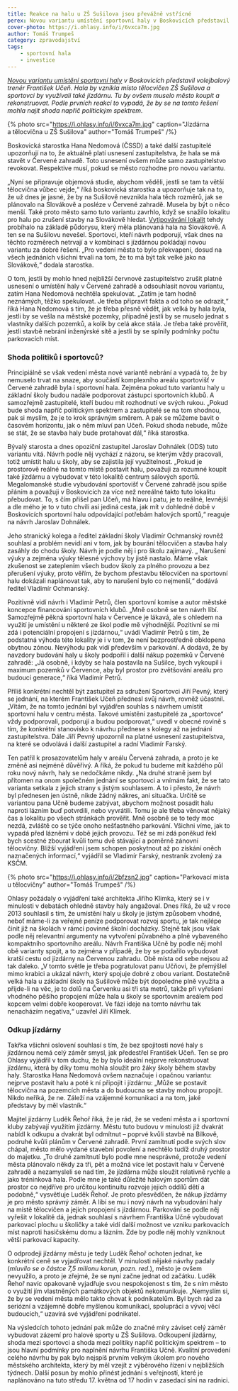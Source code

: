 ```yaml
---
title: Reakce na halu u ZŠ Sušilova jsou převážně vstřícné
perex: Novou variantu umístění sportovní haly v Boskovicích představil volejbalový trenér František Učeň. Podle prvních reakcí to vypadá, že by se na tomto řešení mohla najít shoda napříč politickým spektrem.
cover-photo: https://i.ohlasy.info/i/6vxca7m.jpg
author: Tomáš Trumpeš
category: zpravodajství
tags:
    - sportovní hala
    - investice
---
```


*[Novou variantu umístění sportovní haly](http://www.ohlasy.info/clanky/2017/05/hala-susilova.html) v Boskovicích představil volejbalový trenér František Učeň. Hala by vznikla místo tělocvičen ZŠ Sušilova a sportovci by využívali také jízdárnu. Tu by ovšem muselo město koupit a rekonstruovat. Podle prvních reakcí to vypadá, že by se na tomto řešení mohla najít shoda napříč politickým spektrem.*

{% photo src="https://i.ohlasy.info/i/6vxca7m.jpg" caption="Jízdárna a tělocvična u ZŠ Sušilova" author="Tomáš Trumpeš" /%}

Boskovická starostka Hana Nedomová (ČSSD) a také další zastupitelé upozorňují na to, že aktuálně platí usnesení zastupitelstva, že hala se má stavět v Červené zahradě. Toto usnesení ovšem může samo zastupitelstvo revokovat. Respektive musí, pokud se město rozhodne pro novou variantu.

„Nyní se připravuje objemová studie, abychom věděli, jestli se tam ta větší tělocvična vůbec vejde,“ říká boskovická starostka a upozorňuje tak na to, že už dnes je jasné, že by na Sušilově nevznikla hala těch rozměrů, jak se plánovalo na Slovákově a posléze v Červené zahradě. Musela by být o něco menší. Také proto město samo tuto variantu zavrhlo, když se snažilo lokalitu pro halu po zrušení stavby na Slovákově hledat. [Vytipovávání lokalit](http://www.ohlasy.info/clanky/2015/06/pozemky-pro-halu.html) tehdy probíhalo na základě půdorysu, který měla plánovaná hala na Slovákově. A ten se na Sušilovu nevešel. Sportovci, kteří návrh podporují, však dnes na těchto rozměrech netrvají a v kombinaci s jízdárnou pokládají novou variantu za dobré řešení. „Pro vedení města to bylo překvapení, dosud na všech jednáních všichni trvali na tom, že to má být tak velké jako na Slovákově,“ dodala starostka.

O tom, jestli by mohlo hned nejbližší červnové zastupitelstvo zrušit platné usnesení o umístění haly v Červené zahradě a odsouhlasit novou variantu, zatím Hana Nedomová nechtěla spekulovat. „Zatím je tam hodně neznámých, těžko spekulovat. Je třeba připravit fakta a od toho se odrazit,“ říká Hana Nedomová s tím, že je třeba přesně vědět, jak velká by hala byla, jestli by se vešla na městské pozemky, případně jestli by se muselo jednat s vlastníky dalších pozemků, a kolik by celá akce stála. Je třeba také prověřit, jestli stavbě nebrání inženýrské sítě a jestli by se splnily podmínky počtu parkovacích míst.

### Shoda politiků i sportovců?

Principiálně se však vedení města nové variantě nebrání a vypadá to, že by nemuselo trvat na snaze, aby  součástí komplexního areálu sportovišť v Červené zahradě byla i sportovní hala. Zejména pokud tuto variantu haly u základní školy budou nadále podporovat zástupci sportovních klubů. A samozřejmě zastupitelé, kteří budou mít rozhodnutí ve svých rukou. „Pokud bude shoda napříč politickým spektrem a zastupitelé se na tom shodnou, pak si myslím, že je to krok správným směrem. A pak se můžeme bavit o časovém horizontu, jak o něm mluví pan Učeň. Pokud shoda nebude, může se stát, že se stavba haly bude protahovat dál,“ říká starostka.

Bývalý starosta a dnes opoziční zastupitel Jaroslav Dohnálek (ODS) tuto variantu vítá. Návrh podle něj vychází z názoru, se kterým vždy pracovali, totiž umístit halu u školy, aby se zajistila její využitelnost. „Pokud je prostorově reálné na tomto místě postavit halu, považuji za rozumné koupit také jízdárnu a vybudovat v této lokalitě centrum sálových sportů. Megalomanské studie vybudování sportovišť v Červené zahradě jsou spíše přáním a považuji v Boskovicích za více než nereálné takto tuto lokalitu přebudovat. To, s čím přišel pan Učeň, má hlavu i patu, je to reálné, levnější a dle mého je to v tuto chvíli asi jediná cesta, jak mít v dohledné době v Boskovicích sportovní halu odpovídající potřebám halových sportů,“ reaguje na návrh Jaroslav Dohnálek.

Jeho stranický kolega a ředitel základní školy Vladimír Ochmanský rovněž souhlasí a problém nevidí ani v tom, jak by bourání tělocvičen a stavba haly zasáhly do chodu školy. Návrh je podle něj i pro školu zajímavý. „ Narušení výuky a zejména výuky tělesné výchovy by jistě nastalo. Máme však zkušenost se zateplením všech budov školy za plného provozu a bez přerušení výuky, proto věřím, že bychom přestavbu tělocvičen na sportovní halu dokázali naplánovat tak, aby to narušení bylo co nejmenší,“ dodává ředitel Vladimír Ochmanský.

Pozitivně vidí návrh i Vladimír Petrů, člen sportovní komise a autor městské koncepce financování sportovních klubů. „Mně osobně se ten návrh líbí. Samozřejmě pěkná sportovní hala v Července je lákavá, ale s ohledem na využití je umístění u některé ze škol podle mě výhodnější. Pozitivní se mi zdá i potenciální propojení s jízdárnou,“ uvádí Vladimír Petrů s tím, že podstatná výhoda této lokality je i v tom, že není bezprostředně obklopena obytnou zónou. Nevýhodu pak vidí především v parkování. A dodává, že by navzdory budování haly u školy podpořil i další nákup pozemků v Červené zahradě: „Já osobně, i kdyby se hala postavila na Sušilce, bych vykoupil i maximum pozemků v Července, aby byl prostor pro zvětšování areálu pro budoucí generace,“ říká Vladimír Petrů.

Příliš konkrétní nechtěl být zastupitel za sdružení Sportovci Jiří Pevný, který se jednání, na kterém František Učeň přednesl svůj návrh, rovněž účastnil. „Vítám, že na tomto jednání byl vyjádřen souhlas s návrhem umístit sportovní halu v centru města. Takové umístění zastupitelé za „sportovce“ vždy podporovali, podporují a budou podporovat,“ uvedl v obecné rovině s tím, že konkrétní stanovisko k návrhu přednese s kolegy až na jednání zastupitelstva. Dále Jiří Pevný upozornil na platné usnesení zastupitelstva, na které se odvolává i další zastupitel a radní Vladimír Farský.

Ten patřil k prosazovatelům haly v areálu Červená zahrada, a proto je ke změně asi nejméně důvěřivý. A říká, že pokud tu budeme mít každého půl roku nový návrh, haly se nedočkáme nikdy. „Na druhé straně jsem byl přítomen na onom společném jednání se sportovci a vnímám fakt, že se tato varianta setkala z jejich strany s jistým souhlasem. A to i přesto, že návrh byl přednesen jen ústně, nikde žádný nákres, ani situačka. Určitě se variantou pana Učně budeme zabývat, abychom možnost posadit halu naproti lázním buď potvrdili, nebo vyvrátili. Tomu je ale třeba věnovat nějaký čas a lokalitu po všech stránkách prověřit. Mně osobně se to tedy moc nezdá, zvláště co se týče onoho nešťastného parkování. Všichni víme, jak to vypadá před lázněmi v době jejich provozu. Též se mi zdá poněkud řekl bych scestné zbourat kvůli tomu dvě stávající a poměrně zánovní tělocvičny. Bližší vyjádření jsem schopen poskytnout až po získání oněch naznačených informací,“ vyjádřil se Vladimír Farský, nestraník zvolený za KSČM.

{% photo src="https://i.ohlasy.info/i/2bfzsn2.jpg" caption="Parkovací místa u tělocvičny" author="Tomáš Trumpeš" /%}

Ohlasy požádaly o vyjádření také architekta Jiřího Klimka, který se i v minulosti v debatách ohledně stavby haly angažoval. Dnes říká, že už v roce 2013 souhlasil s tím, že umístění haly u školy je jistým způsobem vhodné, neboť máme-li za veřejné peníze podporovat rozvoj sportu, je tak nejlépe činit již na školách v rámci povinné školní docházky. Stejně tak jsou však podle něj relevantní argumenty na vytvoření půvabného a plně vybaveného kompaktního sportovního areálu. Návrh Františka Učně by podle něj mohl obě varianty spojit, a to zejména v případě, že by se podařilo vybudovat kratší cestu od jízdárny na Červenou zahradu. Obě místa od sebe nejsou až tak daleko. „V tomto světle je třeba pogratulovat panu Učňovi, že přemýšlel mimo krabici a ukázal návrh, který spojuje dobré z obou variant. Dostatečně velká hala u základní školy na Sušilově může být dopoledne plně využita a přijde-li na věc, je to dolů na Červenku asi tři sta metrů, takže při vyřešení vhodného pěšího propojení může hala u školy se sportovním areálem pod kopcem velmi dobře kooperovat. Ve fázi ideje na tomto návrhu tak nenacházím negativa,“ uzavřel Jiří Klimek.

### Odkup jízdárny

Takřka všichni oslovení souhlasí s tím, že bez spojitosti nové haly s jízdárnou nemá celý záměr smysl, jak předestřel František Učeň. Ten se pro Ohlasy vyjádřil v tom duchu, že by bylo ideální nejprve rekonstruovat jízdárnu, která by díky tomu mohla sloužit pro žáky školy během stavby haly. Starostka Hana Nedomová ovšem naznačuje i opačnou variantu: nejprve postavit halu a poté k ní připojit i jízdárnu: „Může se postavit tělocvična na pozemcích města a do budoucna se stavby mohou propojit. Nikdo neříká, že ne. Záleží na vzájemné komunikaci a na tom, jaké představy by měl vlastník.“

Majitel jízdárny Luděk Řehoř říká, že je rád, že se vedení města a i sportovní kluby zabývají využitím jízdárny. Městu tuto budovu v minulosti již dvakrát nabídl k odkupu a dvakrát byl odmítnut – poprvé kvůli stavbě na Bílkově, podruhé kvůli plánům v Červené zahradě. První zamítnutí podle svých slov chápal, město mělo vydané stavební povolení a nechtělo tudíž druhý prostor do majetku. „To druhé zamítnutí bylo podle mne nesprávné, protože vedení města plánovalo někdy za tři, pět a možná více let postavit halu v Červené zahradě a nezamysleli se nad tím, že jízdárna může sloužit relativně rychle a jako tréninková hala. Podle mne je také důležité halovým sportům dát prostor co nejdříve pro určitou kontinuitu rozvoje jejich oddílů dětí a podobně,“ vysvětluje Luděk Řehoř. Je proto přesvědčen, že nákup jízdárny je pro město správný záměr. A líbí se mu i nový návrh na vybudování haly na místě tělocvičen a jejich propojení s jízdárnou. Parkování se podle něj vyřešit v lokalitě dá, jednak souhlasí s návrhem Františka Učně vybudovat parkovací plochu u školičky a také vidí další možnost ve vzniku parkovacích míst naproti hasičskému domu a lázním. Zde by podle něj mohly vzniknout větší parkovací kapacity.

O odprodeji jízdárny městu je tedy Luděk Řehoř ochoten jednat, ke konkrétní ceně se vyjadřovat nechtěl. V minulosti nějaké návrhy padaly (*mluvilo se o částce 7,5 milionu korun, pozn. red.*), město je ovšem nevyužilo, a proto je zřejmé, že se nyní začne jednat od začátku. Luděk Řehoř navíc opakovaně vyjadřuje svou nespokojenost s tím, že s ním město o využití jím vlastněných památkových objektů nekomunikuje. „Nemyslím si, že by se vedení města mělo takto chovat k podnikatelům. Byl bych rád za seriózní a vzájemně dobře myšlenou komunikaci, spolupráci a vývoj věcí budoucích,“ uzavírá své vyjádření podnikatel. 

Na výsledcích tohoto jednání pak může do značné míry záviset celý záměr vybudovat zázemí pro halové sporty u ZŠ Sušilova. Odkoupení jízdárny, shoda mezi sportovci a shoda mezi politiky napříč politickým spektrem – to jsou hlavní podmínky pro naplnění návrhu Františka Učně. Kvalitní provedení celého návrhu by pak bylo nejspíš prvním velkým úkolem pro nového městského architekta, který by měl vzejít z výběrového řízení v nejbližších týdnech. Další posun by mohlo přinést jednání s veřejností, které je naplánováno na tuto středu 17. května od 17 hodin v zasedací síni na radnici.
